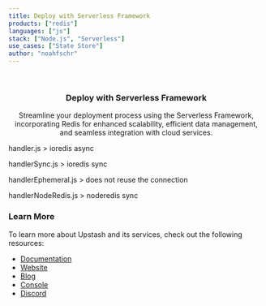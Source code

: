 ```yaml
---
title: Deploy with Serverless Framework
products: ["redis"]
languages: ["js"]
stack: ["Node.js", "Serverless"]
use_cases: ["State Store"]
author: "noahfschr"
---
```


<br />
<div align="center">

  <h3 align="center"> Deploy with Serverless Framework</h3>

  <p align="center">
    Streamline your deployment process using the Serverless Framework, incorporating Redis for enhanced scalability, efficient data management, and seamless integration with cloud services.
  </p>
</div>

handler.js > ioredis async

handlerSync.js > ioredis sync

handlerEphemeral.js > does not reuse the connection

handlerNodeRedis.js > noderedis sync

### Learn More

To learn more about Upstash and its services, check out the following resources:

- [Documentation](https://docs.upstash.com)
- [Website](https://upstash.com)
- [Blog](https://upstash.com/blog)
- [Console](https://console.upstash.com)
- [Discord](https://upstash.com/discord)
